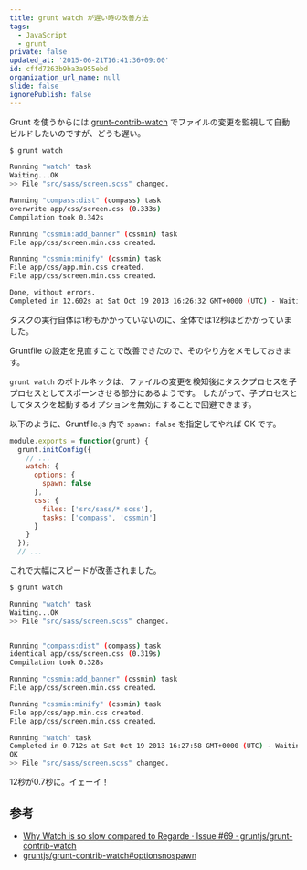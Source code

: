 ```yaml
---
title: grunt watch が遅い時の改善方法
tags:
  - JavaScript
  - grunt
private: false
updated_at: '2015-06-21T16:41:36+09:00'
id: cffd7263b9ba3a955ebd
organization_url_name: null
slide: false
ignorePublish: false
---
```

Grunt を使うからには [grunt-contrib-watch](https://github.com/gruntjs/grunt-contrib-watch#optionsnospawn) でファイルの変更を監視して自動ビルドしたいのですが、どうも遅い。

```bash
$ grunt watch

Running "watch" task
Waiting...OK
>> File "src/sass/screen.scss" changed.

Running "compass:dist" (compass) task
overwrite app/css/screen.css (0.333s)
Compilation took 0.342s

Running "cssmin:add_banner" (cssmin) task
File app/css/screen.min.css created.

Running "cssmin:minify" (cssmin) task
File app/css/app.min.css created.
File app/css/screen.min.css created.

Done, without errors.
Completed in 12.602s at Sat Oct 19 2013 16:26:32 GMT+0000 (UTC) - Waiting...
```

タスクの実行自体は1秒もかかっていないのに、全体では12秒ほどかかっていました。

Gruntfile の設定を見直すことで改善できたので、そのやり方をメモしておきます。


<!--more-->


`grunt watch` のボトルネックは、ファイルの変更を検知後にタスクプロセスを子プロセスとしてスポーンさせる部分にあるようです。
したがって、子プロセスとしてタスクを起動するオプションを無効にすることで回避できます。

以下のように、Gruntfile.js 内で `spawn: false` を指定してやれば OK です。

```js
module.exports = function(grunt) {
  grunt.initConfig({
    // ...
    watch: {
      options: {
        spawn: false
      },
      css: {
        files: ['src/sass/*.scss'],
        tasks: ['compass', 'cssmin']
      }
    }
  });
  // ...
```

これで大幅にスピードが改善されました。

```bash
$ grunt watch

Running "watch" task
Waiting...OK
>> File "src/sass/screen.scss" changed.


Running "compass:dist" (compass) task
identical app/css/screen.css (0.319s)
Compilation took 0.328s

Running "cssmin:add_banner" (cssmin) task
File app/css/screen.min.css created.

Running "cssmin:minify" (cssmin) task
File app/css/app.min.css created.
File app/css/screen.min.css created.

Running "watch" task
Completed in 0.712s at Sat Oct 19 2013 16:27:58 GMT+0000 (UTC) - Waiting...
OK
>> File "src/sass/screen.scss" changed.
```

12秒が0.7秒に。イェーイ！


参考
----
- [Why Watch is so slow compared to Regarde · Issue #69 · gruntjs/grunt-contrib-watch](https://github.com/gruntjs/grunt-contrib-watch/issues/69)
- [gruntjs/grunt-contrib-watch#optionsnospawn](https://github.com/gruntjs/grunt-contrib-watch#optionsnospawn) 

